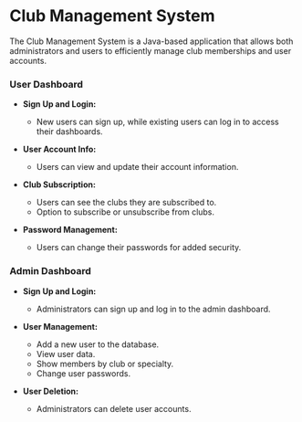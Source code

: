 
# Club Management System

The Club Management System is a Java-based application that allows both administrators and users to efficiently manage club memberships and user accounts.

### User Dashboard

- **Sign Up and Login:**
  - New users can sign up, while existing users can log in to access their dashboards.

- **User Account Info:**
  - Users can view and update their account information.

- **Club Subscription:**
  - Users can see the clubs they are subscribed to.
  - Option to subscribe or unsubscribe from clubs.

- **Password Management:**
  - Users can change their passwords for added security.
### Admin Dashboard

- **Sign Up and Login:**
  - Administrators can sign up and log in to the admin dashboard.

- **User Management:**
  - Add a new user to the database.
  - View user data.
  - Show members by club or specialty.
  - Change user passwords.

- **User Deletion:**
  - Administrators can delete user accounts.

